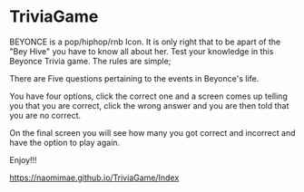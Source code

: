 # TriviaGame

BEYONCE is a pop/hiphop/rnb Icon. It is only right that to be apart of the "Bey Hive" you have to know all about her. Test your knowledge in this Beyonce Trivia game. The rules are simple;

There are Five questions pertaining to the events in Beyonce's life.

You have four options, click the correct one and a screen comes up telling you that you are correct, click the wrong answer and you are then told that you are no correct.

On the final screen you will see how many you got correct and incorrect and have the option to play again.

Enjoy!!!

https://naomimae.github.io/TriviaGame/Index
